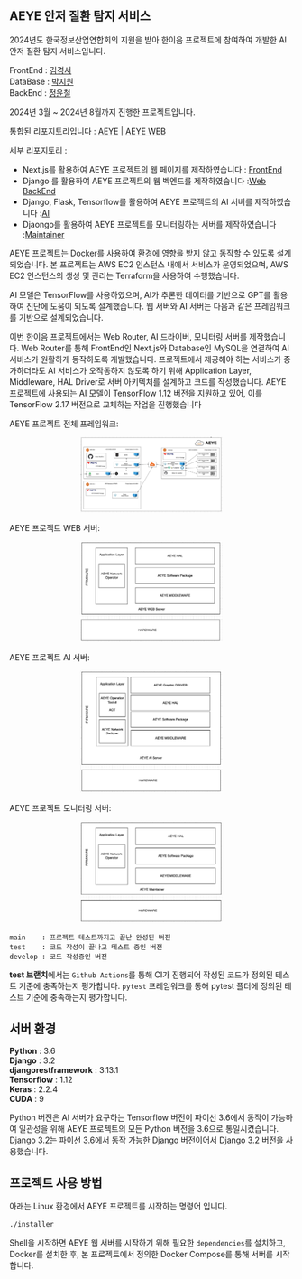 ## AEYE 안저 질환 탐지 서비스

2024년도 한국정보산업연합회의 지원을 받아 한이음 프로젝트에 참여하여 개발한 AI 안저 질환 탐지 서비스입니다.

FrontEnd : [김경서](https://github.com/Gyeongse0) \
DataBase : [박지원](https://github.com/jiw3026) \
BackEnd : [정윤철](https://github.com/Yoonchulchung)

2024년 3월 ~ 2024년 8월까지 진행한 프로젝트입니다. 

통합된 리포지토리입니다 : [AEYE](https://github.com/2024-Hanium-A-EYE/AEYE) | [AEYE WEB](https://github.com/2024-Hanium-A-EYE/AEYE-WEB)     

세부 리포지토리 :     
- Next.js를 활용하여 AEYE 프로젝트의 웹 페이지를 제작하였습니다                  : [FrontEnd](https://github.com/2024-Hanium-A-EYE/AEYE-FE)       
- Django 를 활용하여 AEYE 프로젝트의 웹 벡엔드를 제작하였습니다                  :[Web BackEnd](https://github.com/2024-Hanium-A-EYE/AEYE_Router)      
- Django, Flask, Tensorflow를 활용하여 AEYE 프로젝트의 AI 서버를 제작하였습니다 :[AI](https://github.com/2024-Hanium-A-EYE/AEYE_AI)        
- Djaongo를 활용하여 AEYE 프로젝트를 모니터링하는 서버를 제작하였습니다            :[Maintainer](https://github.com/2024-Hanium-A-EYE/AEYE_Maintainer)      

AEYE 프로젝트는 Docker를 사용하여 환경에 영향을 받지 않고 동작할 수 있도록 설계되었습니다. 본 프로젝트는 AWS EC2 인스턴스 내에서 서비스가 운영되었으며, AWS EC2 인스턴스의 생성 및 관리는 Terraform을 사용하여 수행했습니다.    

AI 모델은 TensorFlow를 사용하였으며, AI가 추론한 데이터를 기반으로 GPT를 활용하여 진단에 도움이 되도록 설계했습니다. 웹 서버와 AI 서버는 다음과 같은 프레임워크를 기반으로 설계되었습니다.    

이번 한이음 프로젝트에서는 Web Router, AI 드라이버, 모니터링 서버를 제작했습니다. Web Router를 통해 FrontEnd인 Next.js와 Database인 MySQL을 연결하여 AI 서비스가 원활하게 동작하도록 개발했습니다. 프로젝트에서 제공해야 하는 서비스가 증가하더라도 AI 서비스가 오작동하지 않도록 하기 위해 Application Layer, Middleware, HAL Driver로 서버 아키텍처를 설계하고 코드를 작성했습니다. AEYE 프로젝트에 사용되는 AI 모델이 TensorFlow 1.12 버전을 지원하고 있어, 이를 TensorFlow 2.17 버전으로 교체하는 작업을 진행했습니다



AEYE 프로젝트 전체 프레임워크:     
<p align="center">
  <img src="images/architecture_AEYE.png" alt="Centered Image" style="width:50%;"/>
</p>

AEYE 프로젝트 WEB 서버:     
<p align="center">
  <img src="images/architecture_WEB.png" alt="Centered Image" style="width:50%;"/>
</p>


AEYE 프로젝트 AI 서버:     
<p align="center">
  <img src="images/architecture_AI.png" alt="Centered Image" style="width:50%;"/>
</p>


AEYE 프로젝트 모니터링 서버:     
<p align="center">
  <img src="images/architecture_Maintainer.png" alt="Centered Image" style="width:50%;"/>
</p>


```
main    : 프로젝트 테스트까지고 끝난 완성된 버전
test    : 코드 작성이 끝나고 테스트 중인 버전
develop : 코드 작성중인 버전 
```

**test 브랜치**에서는 `Github Actions`를 통해 CI가 진행되어 작성된 코드가 정의된 테스트 기준에 충족하는지 평가합니다. `pytest` 프레임워크를 통해 pytest 플더에 정의된 테스트 기준에 충족하는지 평가합니다. 



## 서버 환경
**Python** : 3.6  
**Django** : 3.2  
**djangorestframework** : 3.13.1  
**Tensorflow** : 1.12  
**Keras** : 2.2.4  
**CUDA** : 9  

Python 버전은 AI 서버가 요구하는 Tensorflow 버전이 파이선 3.6에서 동작이 가능하여 일관성을 위해 AEYE 프로젝트의 모든 Python 버전을 3.6으로 통일시켰습니다. Django 3.2는 파이선 3.6에서 동작 가능한 Django 버전이어서 Django 3.2 버전을 사용했습니다.  
 

## 프로젝트 사용 방법
아래는 Linux 환경에서 AEYE 프로젝트를 시작하는 명령어 입니다.  
```bash
./installer
```
Shell을 시작하면 AEYE 웹 서버를 시작하기 위해 필요한 `dependencies`를 설치하고, Docker를 설치한 후, 본 프로젝트에서 정의한 Docker Compose를 통해 서버를 시작합니다. 
